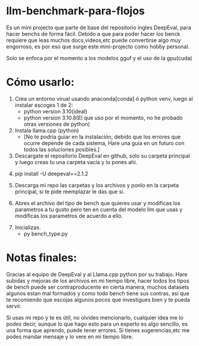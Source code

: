 # llm-benchmark-para-flojos
Es un mini projecto que parte de base del repositorio ingles DeepEval, para hacer benchs de forma fácil.
Debido a que para poder hacer los benck requiere que leas muchos docs,videos,etc puede convertirse algo muy engorroso, es por eso que surge este mini-projecto como hobby personal.

Solo se enfoca por el momento a los modelos gguf y el uso de la gpu(cuda)

# Cómo usarlo:

1. Crea un entorno virual usando anaconda[conda] ó python venv, luego al instalar escoges 1 de 2:
   - python version 3.10(ideal)
   - python version 3.10.8(El que uso por el momento, no he probado otras versiones de python)
2. Instala llama.cpp (python) 
   - [No te podria guiar en la instalación, debido que los errores que ocurre depende de cada sistema, Hare una guia en un futuro con todos las soluciones posibles.]
3. Descargate el repositorio DeepEval en github, solo su carpeta principal y luego creas tu una carpeta vacia y lo pones ahi.
>
4. pip install -U deepeval==2.1.2
>
5. Descarga mi repo las carpetas y los archivos y ponlo en la carpeta principal, si te pide reemplazar le das que si.
>
6. Abres el archivo del tipo de bench que quieres usar y modificas los parametros a tu gusto pero ten en cuenta del modelo llm que usas y modificas los parametros de acuerdo a ello.
>
7. Inicializas.
    - py bench_type.py

# Notas finales:
Gracias al equipo de DeepEval y al Llama.cpp python por su trabajo.
Hare subidas y mejoras de los archivos en mi tiempo libre, hacer todos los tipos de bench puede ser contraproducente en cierta manera, muchos datasets algunos estan mal formados
y como todo bench tiene sus contras, asi que te recomiendo que escojas algunos pocos que investigues bien y te pueda servir.


Si usas mi repo y te es útil, no olvides mencionarlo, cualquier idea me lo podes decir, aunque lo que hago esto para un experto es algo sencillo, es una forma que aprendo, puede tener errores.
Si tienes sugerencias,etc me podes mandar mensaje y lo vere en mi tiempo libre.
